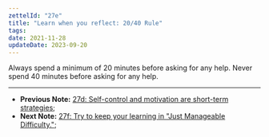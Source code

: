```yaml
---
zettelId: "27e"
title: "Learn when you reflect: 20/40 Rule"
tags:
date: 2021-11-28
updateDate: 2023-09-20
---
```


Always spend a minimum of 20 minutes before asking for any help. Never spend 40 minutes before asking for any help.

---

- **Previous Note:** [27d: Self-control and motivation are short-term strategies](/notes/27d/);
- **Next Note:** [27f: Try to keep your learning in "Just Manageable Difficulty."](/notes/27f/);

